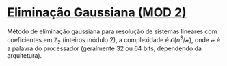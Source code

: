 # [Eliminação Gaussiana (MOD 2)](gauss_mod2.cpp)

Método de eliminação gaussiana para resolução de sistemas lineares com coeficientes em $\mathbb{Z}_2$ (inteiros módulo 2), a complexidade é $\mathcal{O}(n^3 / \mathcal{w})$, onde $\mathcal{w}$ é a palavra do processador (geralmente 32 ou 64 bits, dependendo da arquitetura).

